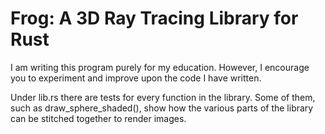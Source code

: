 # Frog: A 3D Ray Tracing Library for Rust #

I am writing this program purely for my education. However, I encourage
you to experiment and improve upon the code I have written.

Under lib.rs there are tests for every function in the library. Some of them,
such as draw_sphere_shaded(), show how the various parts of the library can
be stitched together to render images.